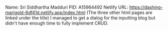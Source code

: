 Name: Sri Siddhartha Madduri
PID: A15964492
Netlify URL: https://dashing-marigold-6df41d.netlify.app/index.html
(The three other html pages are linked under the title)
I managed to get a dialog for the inputting blog but didn't have enough time to fully implement CRUD.